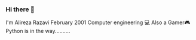 ### Hi there 👋

<!--
**qMRoRZp/qMRoRZp** is a ✨ _special_ ✨ repository because its `README.md` (this file) appears on your GitHub profile.

Here are some ideas to get you started:

- 🔭 I’m currently working on ...
- 🌱 I’m currently learning ...
- 👯 I’m looking to collaborate on ...
- 🤔 I’m looking for help with ...
- 💬 Ask me about ...
- 📫 How to reach me: ...
- 😄 Pronouns: ...
- ⚡ Fun fact: ...
-->
I'm Alireza Razavi 
February 2001 
Computer engineering 💻 
Also a Gamer🎮 
Python is in the way..........
